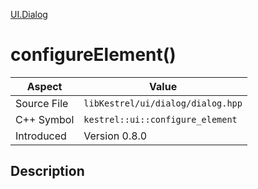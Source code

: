 [UI.Dialog](index)
# configureElement()
| Aspect | Value |
| --- | --- |
| Source File | `libKestrel/ui/dialog/dialog.hpp` |
| C++ Symbol | `kestrel::ui::configure_element` |
| Introduced | Version 0.8.0 |
## Description

